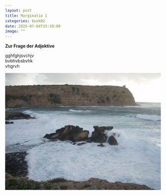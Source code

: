 ```yaml
---
layout: post
title: Marginalia 1
categories: book02
date: 2025-07-04T15:10:00
image: ""
---
```

**Zur Frage der Adjektive**

gghfghjsvchjv\
bvbhvbsbvhk\
vhgrvh

![Sa Mesa](/resources/images/uploads/sa-mesa-onde3.jpg "Sa Mesa")
